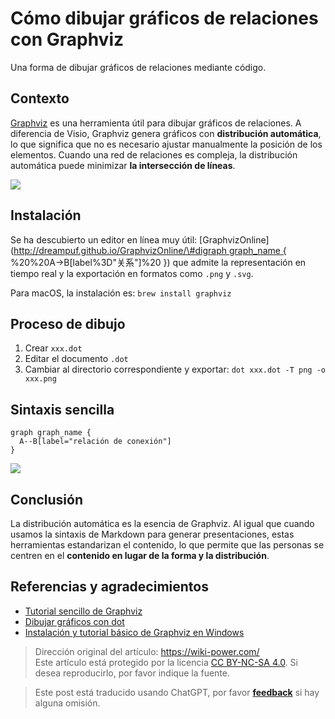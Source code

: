 # Cómo dibujar gráficos de relaciones con Graphviz

Una forma de dibujar gráficos de relaciones mediante código.

## Contexto

[Graphviz](http://www.graphviz.org/) es una herramienta útil para dibujar gráficos de relaciones. A diferencia de Visio, Graphviz genera gráficos con **distribución automática**, lo que significa que no es necesario ajustar manualmente la posición de los elementos. Cuando una red de relaciones es compleja, la distribución automática puede minimizar **la intersección de líneas**.

![](https://f004.backblazeb2.com/file/wiki-media/img/Graphviz.png)

## Instalación

Se ha descubierto un editor en línea muy útil: \[GraphvizOnline\]\([http://dreampuf.github.io/GraphvizOnline/\#digraph graph_name { ](http://dreampuf.github.io/GraphvizOnline/#digraph%20graph_name%20{%20) %20%20A-&gt;B\[label%3D"关系"\]%20 }\) que admite la representación en tiempo real y la exportación en formatos como `.png` y `.svg`.

Para macOS, la instalación es: `brew install graphviz`

## Proceso de dibujo

1. Crear `xxx.dot`
2. Editar el documento `.dot`
3. Cambiar al directorio correspondiente y exportar: `dot xxx.dot -T png -o xxx.png`

## Sintaxis sencilla

```
graph graph_name {
  A--B[label="relación de conexión"]
}
```

![](https://f004.backblazeb2.com/file/wiki-media/img/20190201140244.png)

## Conclusión

La distribución automática es la esencia de Graphviz. Al igual que cuando usamos la sintaxis de Markdown para generar presentaciones, estas herramientas estandarizan el contenido, lo que permite que las personas se centren en el **contenido en lugar de la forma y la distribución**.

## Referencias y agradecimientos

- [Tutorial sencillo de Graphviz](https://blog.zengrong.net/post/2294.html)
- [Dibujar gráficos con dot](http://www.graphviz.org/pdf/dotguide.pdf)
- [Instalación y tutorial básico de Graphviz en Windows](https://blog.csdn.net/lanchunhui/article/details/49472949)

> Dirección original del artículo: <https://wiki-power.com/>  
> Este artículo está protegido por la licencia [CC BY-NC-SA 4.0](https://creativecommons.org/licenses/by/4.0/deed.zh). Si desea reproducirlo, por favor indique la fuente.

> Este post está traducido usando ChatGPT, por favor [**feedback**](https://github.com/linyuxuanlin/Wiki_MkDocs/issues/new) si hay alguna omisión.